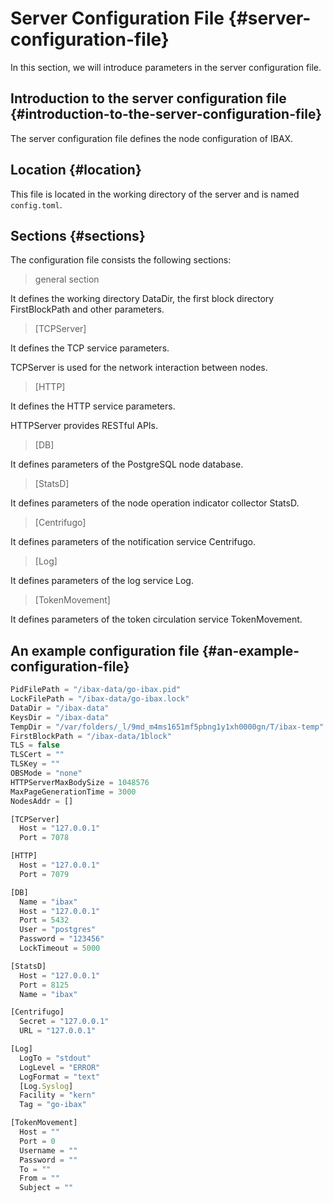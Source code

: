 # Server Configuration File {#server-configuration-file}

In this section, we will introduce parameters in the server configuration file.

## Introduction to the server configuration file {#introduction-to-the-server-configuration-file}

The server configuration file defines the node configuration of IBAX.

## Location {#location}

This file is located in the working directory of the server and is named `config.toml`.

## Sections {#sections}

The configuration file consists the following sections:

> general section

It defines the working directory DataDir, the first block directory FirstBlockPath and other parameters.

> [TCPServer]

It defines the TCP service parameters.

TCPServer is used for the network interaction between nodes.

> [HTTP]

It defines the HTTP service parameters.

HTTPServer provides RESTful APIs.

> [DB]

It defines parameters of the PostgreSQL node database.

> [StatsD]

It defines parameters of the node operation indicator collector StatsD.

> [Centrifugo]

It defines parameters of the notification service Centrifugo.

> [Log]

It defines parameters of the log service Log.

> [TokenMovement]

It defines parameters of the token circulation service TokenMovement.

## An example configuration file {#an-example-configuration-file}

```js
PidFilePath = "/ibax-data/go-ibax.pid"
LockFilePath = "/ibax-data/go-ibax.lock"
DataDir = "/ibax-data"
KeysDir = "/ibax-data"
TempDir = "/var/folders/_l/9md_m4ms1651mf5pbng1y1xh0000gn/T/ibax-temp"
FirstBlockPath = "/ibax-data/1block"
TLS = false
TLSCert = ""
TLSKey = ""
OBSMode = "none"
HTTPServerMaxBodySize = 1048576
MaxPageGenerationTime = 3000
NodesAddr = []

[TCPServer]
  Host = "127.0.0.1"
  Port = 7078

[HTTP]
  Host = "127.0.0.1"
  Port = 7079

[DB]
  Name = "ibax"
  Host = "127.0.0.1"
  Port = 5432
  User = "postgres"
  Password = "123456"
  LockTimeout = 5000

[StatsD]
  Host = "127.0.0.1"
  Port = 8125
  Name = "ibax"

[Centrifugo]
  Secret = "127.0.0.1"
  URL = "127.0.0.1"

[Log]
  LogTo = "stdout"
  LogLevel = "ERROR"
  LogFormat = "text"
  [Log.Syslog]
  Facility = "kern"
  Tag = "go-ibax"

[TokenMovement]
  Host = ""
  Port = 0
  Username = ""
  Password = ""
  To = ""
  From = ""
  Subject = ""
```
